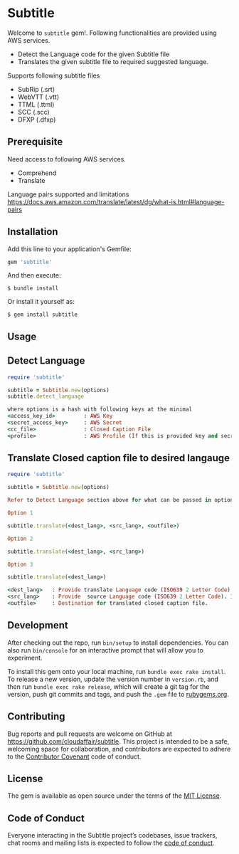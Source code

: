 # Subtitle

Welcome to `subtitle` gem!. Following functionalities are provided using AWS services.

* Detect the Language code for the given Subtitle file
* Translates the given subtitle file to required suggested language.

Supports following subtitle files

* SubRip (.srt)
* WebVTT (.vtt) 
* TTML   (.ttml)
* SCC    (.scc)
* DFXP   (.dfxp)

## Prerequisite 
Need access to following AWS services.

* Comprehend
* Translate

Language pairs supported and limitations
https://docs.aws.amazon.com/translate/latest/dg/what-is.html#language-pairs 

## Installation

Add this line to your application's Gemfile:

```ruby
gem 'subtitle'
```

And then execute:

    $ bundle install

Or install it yourself as:

    $ gem install subtitle

## Usage

## Detect Language
```ruby
require 'subtitle'

subtitle = Subtitle.new(options)
subtitle.detect_language

where options is a hash with following keys at the minimal
<access_key_id>         : AWS Key
<secret_access_key>     : AWS Secret
<cc_file>               : Closed Caption File
<profile>               : AWS Profile (If this is provided key and secret is not required)
```

## Translate Closed caption file to desired langauge
```ruby
require 'subtitle'

subtitle = Subtitle.new(options)

Refer to Detect Language section above for what can be passed in options

Option 1

subtitle.translate(<dest_lang>, <src_lang>, <outfile>)

Option 2

subtitle.translate(<dest_lang>, <src_lang>)

Option 3

subtitle.translate(<dest_lang>)

<dest_lang>   : Provide translate Language code (ISO639 2 Letter Code)
<src_lang>    : Provide  source Language code (ISO639 2 Letter Code). If not supplied, the source language will be auto detected.
<outfile>     : Destination for translated closed caption file.
```


## Development 

After checking out the repo, run `bin/setup` to install dependencies. You can also run `bin/console` for an interactive prompt that will allow you to experiment.

To install this gem onto your local machine, run `bundle exec rake install`. To release a new version, update the version number in `version.rb`, and then run `bundle exec rake release`, which will create a git tag for the version, push git commits and tags, and push the `.gem` file to [rubygems.org](https://rubygems.org).

## Contributing

Bug reports and pull requests are welcome on GitHub at https://github.com/cloudaffair/subtitle. This project is intended to be a safe, welcoming space for collaboration, and contributors are expected to adhere to the [Contributor Covenant](http://contributor-covenant.org) code of conduct.

## License

The gem is available as open source under the terms of the [MIT License](https://opensource.org/licenses/MIT).

## Code of Conduct

Everyone interacting in the Subtitle project’s codebases, issue trackers, chat rooms and mailing lists is expected to follow the [code of conduct](https://github.com/cloudaffair/subtitle/blob/master/CODE_OF_CONDUCT.md).

